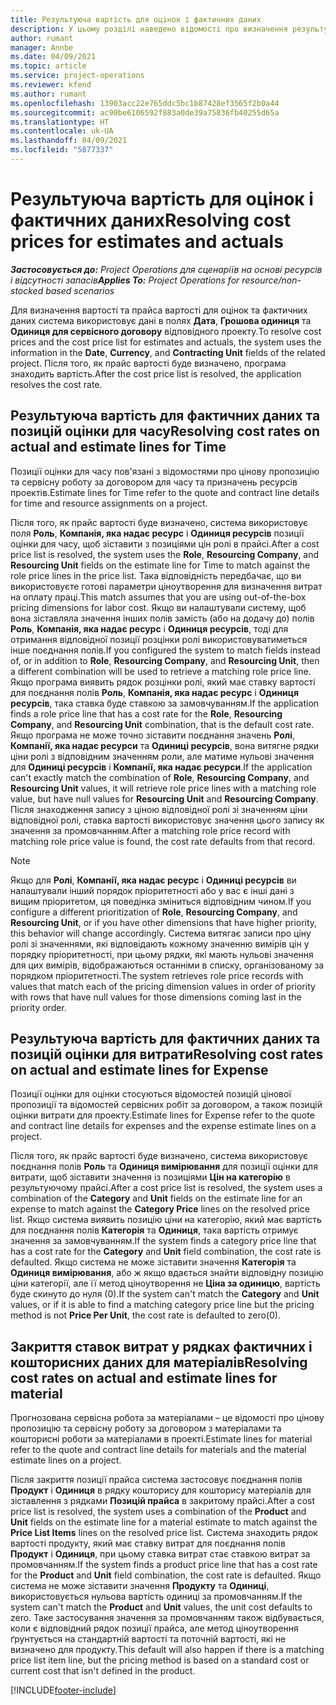 ```yaml
---
title: Результуюча вартість для оцінок і фактичних даних
description: У цьому розділі наведено відомості про визначення результуючої вартості для оцінок і фактичних даних.
author: rumant
manager: Annbe
ms.date: 04/09/2021
ms.topic: article
ms.service: project-operations
ms.reviewer: kfend
ms.author: rumant
ms.openlocfilehash: 13903acc22e765ddc5bc1b87428ef3565f2b0a44
ms.sourcegitcommit: ac90be6106592f883a0de39a75836fb40255d65a
ms.translationtype: HT
ms.contentlocale: uk-UA
ms.lasthandoff: 04/09/2021
ms.locfileid: "5877337"
---
```

# <a name="resolving-cost-prices-for-estimates-and-actuals"></a><span data-ttu-id="e7c36-103">Результуюча вартість для оцінок і фактичних даних</span><span class="sxs-lookup"><span data-stu-id="e7c36-103">Resolving cost prices for estimates and actuals</span></span>

<span data-ttu-id="e7c36-104">_**Застосовується до:** Project Operations для сценаріїв на основі ресурсів і відсутності запасів_</span><span class="sxs-lookup"><span data-stu-id="e7c36-104">_**Applies To:** Project Operations for resource/non-stocked based scenarios_</span></span>

<span data-ttu-id="e7c36-105">Для визначення вартості та прайса вартості для оцінок та фактичних даних система використовує дані в полях **Дата**, **Грошова одиниця** та **Одиниця для сервісного договору** відповідного проекту.</span><span class="sxs-lookup"><span data-stu-id="e7c36-105">To resolve cost prices and the cost price list for estimates and actuals, the system uses the information in the **Date**, **Currency**, and **Contracting Unit** fields of the related project.</span></span> <span data-ttu-id="e7c36-106">Після того, як прайс вартості буде визначено, програма знаходить вартість.</span><span class="sxs-lookup"><span data-stu-id="e7c36-106">After the cost price list is resolved, the application resolves the cost rate.</span></span>

## <a name="resolving-cost-rates-on-actual-and-estimate-lines-for-time"></a><span data-ttu-id="e7c36-107">Результуюча вартість для фактичних даних та позицій оцінки для часу</span><span class="sxs-lookup"><span data-stu-id="e7c36-107">Resolving cost rates on actual and estimate lines for Time</span></span>

<span data-ttu-id="e7c36-108">Позиції оцінки для часу пов'язані з відомостями про цінову пропозицію та сервісну роботу за договором для часу та призначень ресурсів проектів.</span><span class="sxs-lookup"><span data-stu-id="e7c36-108">Estimate lines for Time refer to the quote and contract line details for time and resource assignments on a project.</span></span>

<span data-ttu-id="e7c36-109">Після того, як прайс вартості буде визначено, система використовує поля **Роль**, **Компанія, яка надає ресурс** і **Одиниця ресурсів** позиції оцінки для часу, щоб зіставити з позиціями цін ролі в прайсі.</span><span class="sxs-lookup"><span data-stu-id="e7c36-109">After a cost price list is resolved, the system uses the **Role**, **Resourcing Company**, and **Resourcing Unit** fields on the estimate line for Time to match against the role price lines in the price list.</span></span> <span data-ttu-id="e7c36-110">Така відповідність передбачає, що ви використовуєте готові параметри ціноутворення для визначення витрат на оплату праці.</span><span class="sxs-lookup"><span data-stu-id="e7c36-110">This match assumes that you are using out-of-the-box pricing dimensions for labor cost.</span></span> <span data-ttu-id="e7c36-111">Якщо ви налаштували систему, щоб вона зіставляла значення інших полів замість (або на додачу до) полів **Роль**, **Компанія, яка надає ресурс** і **Одиниця ресурсів**, тоді для отримання відповідної позиції розцінки ролі використовуватиметься інше поєднання полів.</span><span class="sxs-lookup"><span data-stu-id="e7c36-111">If you configured the system to match fields instead of, or in addition to **Role**, **Resourcing Company**, and **Resourcing Unit**, then a different combination will be used to retrieve a matching role price line.</span></span> <span data-ttu-id="e7c36-112">Якщо програма виявить рядок розцінки ролі, який має ставку вартості для поєднання полів **Роль**, **Компанія, яка надає ресурс** і **Одиниця ресурсів**, така ставка буде ставкою за замовчуванням.</span><span class="sxs-lookup"><span data-stu-id="e7c36-112">If the application finds a role price line that has a cost rate for the **Role**, **Resourcing Company**, and **Resourcing Unit** combination, that is the default cost rate.</span></span> <span data-ttu-id="e7c36-113">Якщо програма не може точно зіставити поєднання значень **Ролі**, **Компанії, яка надає ресурси** та **Одиниці ресурсів**, вона витягне рядки ціни ролі з відповідним значенням роли, але матиме нульові значення для **Одиниці ресурсів** і **Компанії, яка надає ресурси**.</span><span class="sxs-lookup"><span data-stu-id="e7c36-113">If the application can't exactly match the combination of **Role**, **Resourcing Company**, and **Resourcing Unit** values, it will retrieve role price lines with a matching role value, but have null values for **Resourcing Unit** and **Resourcing Company**.</span></span> <span data-ttu-id="e7c36-114">Після знаходження запису з ціною відповідної ролі зі значенням ціни відповідної ролі, ставка вартості використовує значення цього запису як значення за промовчанням.</span><span class="sxs-lookup"><span data-stu-id="e7c36-114">After a matching role price record with matching role price value is found, the cost rate defaults from that record.</span></span> 

> [!NOTE]
> <span data-ttu-id="e7c36-115">Якщо для **Ролі**, **Компанії, яка надає ресурс** і **Одиниці ресурсів** ви налаштували інший порядок пріоритетності або у вас є інші дані з вищим пріоритетом, ця поведінка зміниться відповідним чином.</span><span class="sxs-lookup"><span data-stu-id="e7c36-115">If you configure a different prioritization of **Role**, **Resourcing Company**, and **Resourcing Unit**, or if you have other dimensions that have higher priority, this behavior will change accordingly.</span></span> <span data-ttu-id="e7c36-116">Система витягає записи про ціну ролі зі значеннями, які відповідають кожному значенню вимірів цін у порядку пріоритетності, при цьому рядки, які мають нульові значення для цих вимірів, відображаються останніми в списку, організованому за порядком пріоритетності.</span><span class="sxs-lookup"><span data-stu-id="e7c36-116">The system retrieves role price records with values that match each of the pricing dimension values in order of priority with rows that have null values for those dimensions coming last in the priority order.</span></span>

## <a name="resolving-cost-rates-on-actual-and-estimate-lines-for-expense"></a><span data-ttu-id="e7c36-117">Результуюча вартість для фактичних даних та позицій оцінки для витрати</span><span class="sxs-lookup"><span data-stu-id="e7c36-117">Resolving cost rates on actual and estimate lines for Expense</span></span>

<span data-ttu-id="e7c36-118">Позиції оцінки для оцінки стосуються відомостей позицій цінової пропозиції та відомостей сервісних робіт за договором, а також позицій оцінки витрати для проекту.</span><span class="sxs-lookup"><span data-stu-id="e7c36-118">Estimate lines for Expense refer to the quote and contract line details for expenses and the expense estimate lines on a project.</span></span>

<span data-ttu-id="e7c36-119">Після того, як прайс вартості буде визначено, система використовує поєднання полів **Роль** та **Одиниця вимірювання** для позиції оцінки для витрати, щоб зіставити значення із позиціями **Цін на категорію** в результуючому прайсі.</span><span class="sxs-lookup"><span data-stu-id="e7c36-119">After a cost price list is resolved, the system uses a combination of the **Category** and **Unit** fields on the estimate line for an expense to match against the **Category Price** lines on the resolved price list.</span></span> <span data-ttu-id="e7c36-120">Якщо система виявить позицію ціни на категорію, який має вартість для поєднання полів **Категорія** та **Одиниця**, така вартість отримує значення за замовчуванням.</span><span class="sxs-lookup"><span data-stu-id="e7c36-120">If the system finds a category price line that has a cost rate for the **Category** and **Unit** field combination, the cost rate is defaulted.</span></span> <span data-ttu-id="e7c36-121">Якщо система не може зіставити значення **Категорія** та **Одиниця вимірювання**, або ж якщо вдається знайти відповідну позицію ціни категорії, але її метод ціноутворення не **Ціна за одиницю**, вартість буде скинуто до нуля (0).</span><span class="sxs-lookup"><span data-stu-id="e7c36-121">If the system can't match the **Category** and **Unit** values, or if it is able to find a matching category price line but the pricing method is not **Price Per Unit**, the cost rate is defaulted to zero(0).</span></span>

## <a name="resolving-cost-rates-on-actual-and-estimate-lines-for-material"></a><span data-ttu-id="e7c36-122">Закриття ставок витрат у рядках фактичних і кошторисних даних для матеріалів</span><span class="sxs-lookup"><span data-stu-id="e7c36-122">Resolving cost rates on actual and estimate lines for material</span></span>

<span data-ttu-id="e7c36-123">Прогнозована сервісна робота за матеріалами – це відомості про цінову пропозицію та сервісну роботу за договором з матеріалами та кошторисні роботи за матеріалами в проекті.</span><span class="sxs-lookup"><span data-stu-id="e7c36-123">Estimate lines for material refer to the quote and contract line details for materials and the material estimate lines on a project.</span></span>

<span data-ttu-id="e7c36-124">Після закриття позиції прайса система застосовує поєднання полів **Продукт** і **Одиниця** в рядку кошторису для кошторису матеріалів для зіставлення з рядками **Позицій прайса** в закритому прайсі.</span><span class="sxs-lookup"><span data-stu-id="e7c36-124">After a cost price list is resolved, the system uses a combination of the **Product** and **Unit** fields on the estimate line for a material estimate to match against the **Price List Items** lines on the resolved price list.</span></span> <span data-ttu-id="e7c36-125">Система знаходить рядок вартості продукту, який має ставку витрат для поєднання полів **Продукт** і **Одиниця**, при цьому ставка витрат стає ставкою витрат за промовчанням.</span><span class="sxs-lookup"><span data-stu-id="e7c36-125">If the system finds a product price line that has a cost rate for the **Product** and **Unit** field combination, the cost rate is defaulted.</span></span> <span data-ttu-id="e7c36-126">Якщо система не може зіставити значення **Продукту** та **Одиниці**, використовується нульова вартість одиниці за промовчанням.</span><span class="sxs-lookup"><span data-stu-id="e7c36-126">If the system can't match the **Product** and **Unit** values, the unit cost defaults to zero.</span></span> <span data-ttu-id="e7c36-127">Таке застосування значення за промовчанням також відбувається, коли є відповідний рядок позиції прайса, але метод ціноутворення ґрунтується на стандартній вартості та поточній вартості, які не визначено для продукту.</span><span class="sxs-lookup"><span data-stu-id="e7c36-127">This default will also happen if there is a matching price list item line, but the pricing method is based on a standard cost or current cost that isn't defined in the product.</span></span>

[!INCLUDE[footer-include](../includes/footer-banner.md)]
